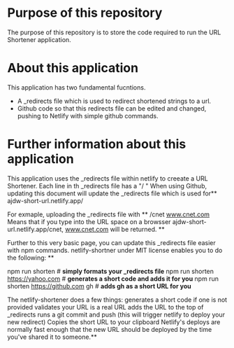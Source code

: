 # Purpose of this repository
The purpose of this repository is to store the code required to run the URL Shortener application. 

# About this application
This application has two fundamental fucntions. 
 - A _redirects file which is used to redirect shortened strings to a url. 
 - Github code so that this redirects file can be edited and changed, pushing to Netlify with simple github commands. 

# Further information about this application
This application uses the _redirects file within netlify to creeate a URL Shortener. 
Each line in th _redirects file has a "/<shortname> <URL>"
When using Github, updating this document will update the _redirects file which is used for** ajdw-short-url.netlify.app/<shortname> 

For exmaple, uploading the _redirects file with **
/cnet www.cnet.com
Means that if you type into the URL space on a browsser ajdw-short-url.netlify.app/cnet,  www.cnet.com will be returned. **

Further to this very basic page, you can update this _redirects file easier with npm commands. 
netlify-shortner under MIT license enables you to do the following: **

npm run shorten # **simply formats your _redirects file**
npm run shorten https://yahoo.com # **generates a short code and adds it for you**
npm run shorten https://github.com gh # **adds gh as a short URL for you**

The netlify-shortener does a few things:
generates a short code if one is not provided
validates your URL is a real URL
adds the URL to the top of _redirects
runs a git commit and push (this will trigger netlify to deploy your new redirect)
Copies the short URL to your clipboard
Netlify's deploys are normally fast enough that the new URL should be deployed by the time you've shared it to someone.**
